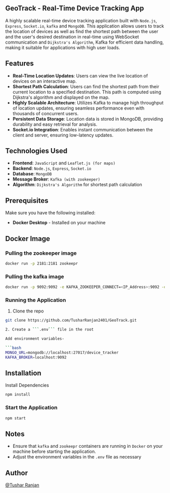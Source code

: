 ## GeoTrack - Real-Time Device Tracking App

A highly scalable real-time device tracking application built with `Node.js`, `Express`, `Socket.io`, `kafka` and `MongoDB`. This application allows users to track the location of devices as well as find the shortest path between the user and the user's desired destination in real-time using WebSocket communication and `Dijkstra's Algorithm`, Kafka for efficient data handling, making it suitable for applications with high user loads.

## Features

- **Real-Time Location Updates**: Users can view the live location of devices on an interactive map.
- **Shortest Path Calculation**: Users can find the shortest path from their current location to a specified destination. This path is computed using Dijkstra's algorithm and displayed on the map.
- **Highly Scalable Architecture**: Utilizes Kafka to manage high throughput of location updates, ensuring seamless performance even with thousands of concurrent users.
- **Persistent Data Storage**: Location data is stored in MongoDB, providing durability and easy retrieval for analysis.
- **Socket.io Integration**: Enables instant communication between the client and server, ensuring low-latency updates.

## Technologies Used

- **Frontend**: `JavaScript` and `Leaflet.js (for maps)`
- **Backend**: `Node.js`, `Express`, `Socket.io`
- **Database**: `MongoDB`
- **Message Broker**: `Kafka (with zookeeper)`
- **Algorithm**: `Dijkstra's Algorithm` for shortest path calculation

## Prerequisites

Make sure you have the following installed:

- **Docker Desktop** - Installed on your machine

## Docker Image

### Pulling the zookeeper image

```bash
docker run -p 2181:2181 zookeepr
```

### Pulling the kafka image

```bash
docker run -p 9092:9092 -e KAFKA_ZOOKEEPER_CONNECT=<IP_Address>:9092 -e KAFKA_ADVERTISED_LISTENERS=PLAINTEXT://<IP_Address>:9092 -e KAFKA_OFFSETS_TOPIC_REPLICATION_FACTOR=1 confluentinc/cp-kafka
```

### Running the Application

1. Clone the repo

````bash
git clone https://github.com/TusharRanjan2401/GeoTrack.git

2. Create a ```.env``` file in the root

Add environment variables-

```bash
MONGO_URL=mongodb://localhost:27017/device_tracker
KAFKA_BROKER=localhost:9092
````

## Installation

Install Dependencies

```bash
npm install
```

### Start the Application

```bash
npm start
```

## Notes

- Ensure that `kafka` and `zookeepr` containers are running in `Docker` on your machine before starting the application.
- Adjust the environment variables in the `.env` file as necessary

## Author

[@Tushar Ranjan](https://github.com/TusharRanjan2401)
